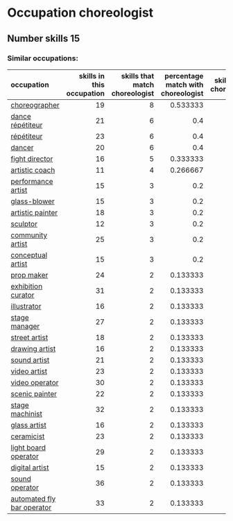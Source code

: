 # Occupation choreologist
## Number skills 15
### Similar occupations:
| occupation                                                  |   skills in this occupation |   skills that match choreologist |   percentage match with choreologist |   skills not in choreologist |
|:------------------------------------------------------------|----------------------------:|---------------------------------:|-------------------------------------:|-----------------------------:|
| [choreographer](choreographer.md)                           |                          19 |                                8 |                             0.533333 |                           11 |
| [dance répétiteur](dance_répétiteur.md)                     |                          21 |                                6 |                             0.4      |                           15 |
| [répétiteur](répétiteur.md)                                 |                          23 |                                6 |                             0.4      |                           17 |
| [dancer](dancer.md)                                         |                          20 |                                6 |                             0.4      |                           14 |
| [fight director](fight_director.md)                         |                          16 |                                5 |                             0.333333 |                           11 |
| [artistic coach](artistic_coach.md)                         |                          11 |                                4 |                             0.266667 |                            7 |
| [performance artist](performance_artist.md)                 |                          15 |                                3 |                             0.2      |                           12 |
| [glass-blower](glass-blower.md)                             |                          15 |                                3 |                             0.2      |                           12 |
| [artistic painter](artistic_painter.md)                     |                          18 |                                3 |                             0.2      |                           15 |
| [sculptor](sculptor.md)                                     |                          12 |                                3 |                             0.2      |                            9 |
| [community artist](community_artist.md)                     |                          25 |                                3 |                             0.2      |                           22 |
| [conceptual artist](conceptual_artist.md)                   |                          15 |                                3 |                             0.2      |                           12 |
| [prop maker](prop_maker.md)                                 |                          24 |                                2 |                             0.133333 |                           22 |
| [exhibition curator](exhibition_curator.md)                 |                          31 |                                2 |                             0.133333 |                           29 |
| [illustrator](illustrator.md)                               |                          16 |                                2 |                             0.133333 |                           14 |
| [stage manager](stage_manager.md)                           |                          27 |                                2 |                             0.133333 |                           25 |
| [street artist](street_artist.md)                           |                          18 |                                2 |                             0.133333 |                           16 |
| [drawing artist](drawing_artist.md)                         |                          16 |                                2 |                             0.133333 |                           14 |
| [sound artist](sound_artist.md)                             |                          21 |                                2 |                             0.133333 |                           19 |
| [video artist](video_artist.md)                             |                          23 |                                2 |                             0.133333 |                           21 |
| [video operator](video_operator.md)                         |                          30 |                                2 |                             0.133333 |                           28 |
| [scenic painter](scenic_painter.md)                         |                          22 |                                2 |                             0.133333 |                           20 |
| [stage machinist](stage_machinist.md)                       |                          32 |                                2 |                             0.133333 |                           30 |
| [glass artist](glass_artist.md)                             |                          16 |                                2 |                             0.133333 |                           14 |
| [ceramicist](ceramicist.md)                                 |                          23 |                                2 |                             0.133333 |                           21 |
| [light board operator](light_board_operator.md)             |                          29 |                                2 |                             0.133333 |                           27 |
| [digital artist](digital_artist.md)                         |                          15 |                                2 |                             0.133333 |                           13 |
| [sound operator](sound_operator.md)                         |                          36 |                                2 |                             0.133333 |                           34 |
| [automated fly bar operator](automated_fly_bar_operator.md) |                          33 |                                2 |                             0.133333 |                           31 |

